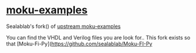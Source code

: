 # [moku-examples](https://github.com/sealablab/moku-examples) 
Sealablab's fork() of [upstream moku-examples](https://github.com/liquidinstruments/moku-examples/tree/main/mcc)

You can find the VHDL and Verilog files you are look for..
This fork exists so that [Moku-Fi-Py](https://github.com/sealablab/Moku-FI-Py
